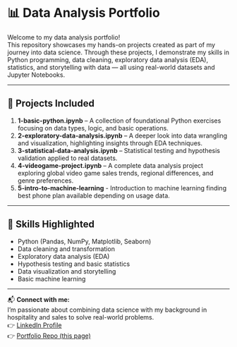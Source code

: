 # 📊 Data Analysis Portfolio

Welcome to my data analysis portfolio!  
This repository showcases my hands-on projects created as part of my journey into data science. Through these projects, I demonstrate my skills in Python programming, data cleaning, exploratory data analysis (EDA), statistics, and storytelling with data — all using real-world datasets and Jupyter Notebooks.

---

## 📁 Projects Included

1. **1-basic-python.ipynb** – A collection of foundational Python exercises focusing on data types, logic, and basic operations.
2. **2-exploratory-data-analysis.ipynb** – A deeper look into data wrangling and visualization, highlighting insights through EDA techniques.
3. **3-statistical-data-analysis.ipynb** – Statistical testing and hypothesis validation applied to real datasets.
4. **4-videogame-project.ipynb** – A complete data analysis project exploring global video game sales trends, regional differences, and genre preferences.
5. **5-intro-to-machine-learning** - Introduction to machine learning finding best phone plan available depending on usage data.

---

## 🚀 Skills Highlighted
- Python (Pandas, NumPy, Matplotlib, Seaborn)
- Data cleaning and transformation
- Exploratory data analysis (EDA)
- Hypothesis testing and basic statistics
- Data visualization and storytelling
- Basic machine learning

---

📬 **Connect with me:**  
I’m passionate about combining data science with my background in hospitality and sales to solve real-world problems.  
👉 [LinkedIn Profile](https://www.linkedin.com/in/ana-ward-)  
👉 [Portfolio Repo (this page)](https://github.com/una-bananana/data-analysis-projects)
